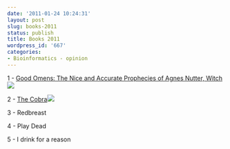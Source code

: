 ```yaml
---
date: '2011-01-24 10:24:31'
layout: post
slug: books-2011
status: publish
title: Books 2011
wordpress_id: '667'
categories:
- Bioinformatics - opinion
---
```


1 - [Good Omens: The Nice and Accurate Prophecies of Agnes Nutter, Witch](http://www.amazon.com/gp/product/0060853972?ie=UTF8&tag=genedrift-20&linkCode=as2&camp=1789&creative=9325&creativeASIN=0060853972)![](http://www.assoc-amazon.com/e/ir?t=genedrift-20&l=as2&o=1&a=0060853972)

2 - [The Cobra](http://www.amazon.com/gp/product/0399156801?ie=UTF8&tag=genedrift-20&linkCode=as2&camp=1789&creative=9325&creativeASIN=0399156801)![](http://www.assoc-amazon.com/e/ir?t=genedrift-20&l=as2&o=1&a=0399156801)

3 - Redbreast

4 - Play Dead

5 - I drink for a reason

